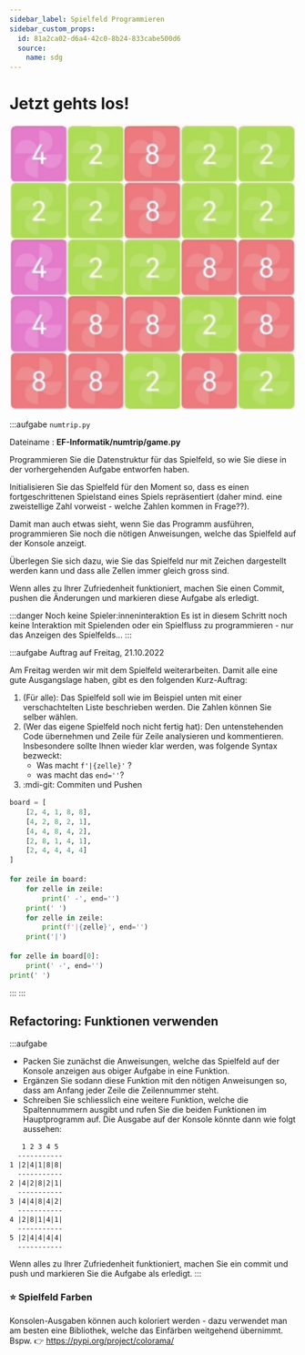 ```yaml
---
sidebar_label: Spielfeld Programmieren
sidebar_custom_props:
  id: 81a2ca02-d6a4-42c0-8b24-833cabe500d6
  source:
    name: sdg
---
```


# Jetzt gehts los!

![NumTrip --width=200px](images/numtrip-inplay.png)

:::aufgabe `numtrip.py`
<Answer type="state" webKey="b160c683-c0de-405c-a847-cb3f3ab1aaf2" />

Dateiname
: __EF-Informatik/numtrip/game.py__

Programmieren Sie die Datenstruktur für das Spielfeld, so wie Sie diese in der vorhergehenden Aufgabe entworfen haben.

Initialisieren Sie das Spielfeld für den Moment so, dass es einen fortgeschrittenen Spielstand eines Spiels repräsentiert (daher mind. eine zweistellige Zahl vorweist - welche Zahlen kommen in Frage??).

Damit man auch etwas sieht, wenn Sie das Programm ausführen, programmieren Sie noch die nötigen Anweisungen, welche das Spielfeld auf der Konsole anzeigt.

Überlegen Sie sich dazu, wie Sie das Spielfeld nur mit Zeichen dargestellt werden kann und dass alle Zellen immer gleich gross sind.

Wenn alles zu Ihrer Zufriedenheit funktioniert, machen Sie einen Commit, pushen die Änderungen und markieren diese Aufgabe als erledigt.

:::danger Noch keine Spieler:inneninteraktion
Es ist in diesem Schritt noch keine Interaktion mit Spielenden oder ein Spielfluss zu programmieren - nur das Anzeigen des Spielfelds...
:::

:::aufgabe Auftrag auf Freitag, 21.10.2022
<Answer type="state" webKey="0696dee1-6f7e-40a6-b891-298abbf1dc63" />

Am Freitag werden wir mit dem Spielfeld weiterarbeiten. Damit alle eine gute Ausgangslage haben, gibt es den folgenden Kurz-Auftrag:

1. (Für alle): Das Spielfeld soll wie im Beispiel unten mit einer verschachtelten Liste beschrieben werden. Die Zahlen können Sie selber wählen.
2. (Wer das eigene Spielfeld noch nicht fertig hat): Den untenstehenden Code übernehmen und Zeile für Zeile analysieren und kommentieren. Insbesondere sollte Ihnen wieder klar werden, was folgende Syntax bezweckt:
     - Was macht `f'|{zelle}'` ?
     - was macht das `end=''`?
3. :mdi-git: Commiten und Pushen


```py
board = [
    [2, 4, 1, 8, 8],
    [4, 2, 8, 2, 1],
    [4, 4, 8, 4, 2],
    [2, 8, 1, 4, 1],
    [2, 4, 4, 4, 4]
]

for zeile in board:
    for zelle in zeile:
        print(' -', end='')
    print(' ')
    for zelle in zeile:
        print(f'|{zelle}', end='')
    print('|')

for zelle in board[0]:
    print(' -', end='')
print(' ')
```

:::
:::


## Refactoring: Funktionen verwenden
:::aufgabe

<Answer type="state" webKey="fe39745d-896d-4802-968f-f2d8dc8a7e40" />

- Packen Sie zunächst die Anweisungen, welche das Spielfeld auf der Konsole anzeigen aus obiger Aufgabe in eine Funktion.
- Ergänzen Sie sodann diese Funktion mit den nötigen Anweisungen so, dass am Anfang jeder Zeile die Zeilennummer steht.
- Schreiben Sie schliesslich eine weitere Funktion, welche die Spaltennummern ausgibt und rufen Sie die beiden Funktionen im Hauptprogramm auf. Die Ausgabe auf der Konsole könnte dann wie folgt aussehen:

```
   1 2 3 4 5
  -----------
1 |2|4|1|8|8|
  -----------
2 |4|2|8|2|1|
  -----------
3 |4|4|8|4|2|
  -----------
4 |2|8|1|4|1|
  -----------
5 |2|4|4|4|4|
  -----------
```

Wenn alles zu Ihrer Zufriedenheit funktioniert, machen Sie ein commit und push und markieren Sie die Aufgabe als erledigt.
:::


### ⭐️ Spielfeld Farben

Konsolen-Ausgaben können auch koloriert werden - dazu verwendet man am besten eine Bibliothek, welche das Einfärben weitgehend übernimmt. Bspw. 👉 https://pypi.org/project/colorama/
